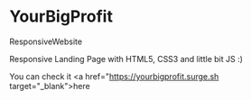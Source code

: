 # YourBigProfit
ResponsiveWebsite

Responsive Landing Page with HTML5, CSS3 and little bit JS :)

You can check it <a href="https://yourbigprofit.surge.sh target="_blank">here</a>
